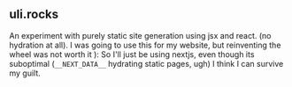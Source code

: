## uli.rocks

An experiment with purely static site generation using jsx and react. (no hydration at all).
I was going to use this for my website, but reinventing the wheel was not worth it ):
So I'll just be using nextjs, even though its suboptimal (`__NEXT_DATA__` hydrating static pages, ugh) I think I can survive my guilt.
